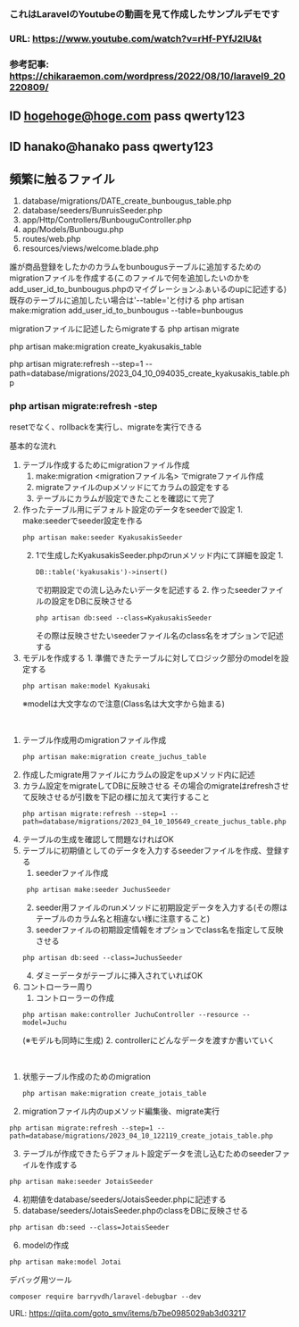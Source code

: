 ### これはLaravelのYoutubeの動画を見て作成したサンプルデモです
### URL: https://www.youtube.com/watch?v=rHf-PYfJ2lU&t
### 参考記事: https://chikaraemon.com/wordpress/2022/08/10/laravel9_20220809/

ID hogehoge@hoge.com
pass qwerty123 
---
ID hanako@hanako
pass qwerty123
---

## 頻繁に触るファイル
1. database/migrations/DATE_create_bunbougus_table.php
2. database/seeders/BunruisSeeder.php
3. app/Http/Controllers/BunbouguController.php
4. app/Models/Bunbougu.php
5. routes/web.php
6. resources/views/welcome.blade.php


誰が商品登録をしたかのカラムをbunbougusテーブルに追加するためのmigrationファイルを作成する(このファイルで何を追加したいのかをadd_user_id_to_bunbougus.phpのマイグレーションふぁいるのupに記述する)
既存のテーブルに追加したい場合は'--table='と付ける
php artisan make:migration add_user_id_to_bunbougus --table=bunbougus

migrationファイルに記述したらmigrateする
php artisan migrate


php artisan make:migration create_kyakusakis_table


php artisan migrate:refresh --step=1 --path=database/migrations/2023_04_10_094035_create_kyakusakis_table.php

### php artisan migrate:refresh -step
 resetでなく、rollbackを実行し、migrateを実行できる


基本的な流れ
1. テーブル作成するためにmigrationファイル作成
   1. make:migration <migrationファイル名> でmigrateファイル作成
   2. migrateファイルのupメソッドにてカラムの設定をする
   3. テーブルにカラムが設定できたことを確認にて完了
2. 作ったテーブル用にデフォルト設定のデータをseederで設定
   1. 
    make:seederでseeder設定を作る
    ```
    php artisan make:seeder KyakusakisSeeder
    ```
   2. 1で生成したKyakusakisSeeder.phpのrunメソッド内にて詳細を設定
      1. 
      ``` 
      DB::table('kyakusakis')->insert()
      ```
      で初期設定での流し込みたいデータを記述する
      2. 
      作ったseederファイルの設定をDBに反映させる  
      ```
      php artisan db:seed --class=KyakusakisSeeder
      ```
      その際は反映させたいseederファイル名のclass名をオプションで記述する
3. モデルを作成する 
   1. 
   準備できたテーブルに対してロジック部分のmodelを設定する
    ```
    php artisan make:model Kyakusaki
    ```
    ※modelは大文字なので注意(Class名は大文字から始まる)


<br>

1. 
    テーブル作成用のmigrationファイル作成
    ```
    php artisan make:migration create_juchus_table
    ```
2.  作成したmigrate用ファイルにカラムの設定をupメソッド内に記述
3.  カラム設定をmigrateしてDBに反映させる
    その場合のmigrateはrefreshさせて反映させるが引数を下記の様に加えて実行すること
    ```
    php artisan migrate:refresh --step=1 --path=database/migrations/2023_04_10_105649_create_juchus_table.php
    ```
4. テーブルの生成を確認して問題なければOK
5. テーブルに初期値としてのデータを入力するseederファイルを作成、登録する
   1. seederファイル作成
   ```
    php artisan make:seeder JuchusSeeder
   ```
   2. seeder用ファイルのrunメソッドに初期設定データを入力する(その際はテーブルのカラム名と相違ない様に注意すること)
   3. seederファイルの初期設定情報をオプションでclass名を指定して反映させる
    ```
    php artisan db:seed --class=JuchusSeeder
    ```
   4. ダミーデータがテーブルに挿入されていればOK
6. コントローラー周り
   1. コントローラーの作成
   ```
   php artisan make:controller JuchuController --resource --model=Juchu
   ```
   (※モデルも同時に生成)
   2. controllerにどんなデータを渡すか書いていく



<br>

1. 状態テーブル作成のためのmigration
    ```
    php artisan make:migration create_jotais_table
    ```
2. migrationファイル内のupメソッド編集後、migrate実行
```
php artisan migrate:refresh --step=1 --path=database/migrations/2023_04_10_122119_create_jotais_table.php
```
3. テーブルが作成できたらデフォルト設定データを流し込むためのseederファイルを作成する
```
php artisan make:seeder JotaisSeeder
```
4. 初期値をdatabase/seeders/JotaisSeeder.phpに記述する
5. database/seeders/JotaisSeeder.phpのclassをDBに反映させる
```
php artisan db:seed --class=JotaisSeeder
```
6. modelの作成
```
php artisan make:model Jotai
```


デバッグ用ツール
```
composer require barryvdh/laravel-debugbar --dev
```
URL: 
https://qiita.com/goto_smv/items/b7be0985029ab3d03217
